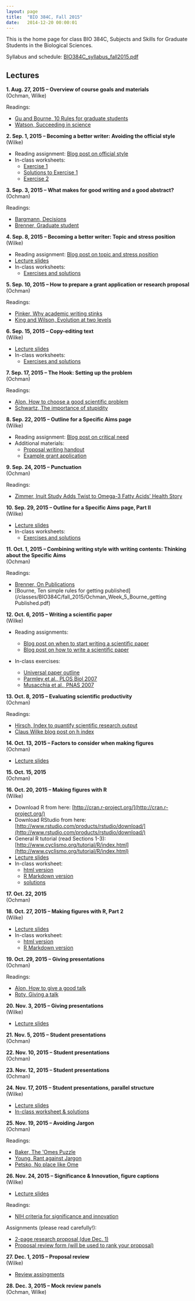 ```yaml
---
layout: page
title:  "BIO 384C, Fall 2015"
date:   2014-12-20 00:00:01
---
```

This is the home page for class BIO 384C, Subjects and Skills for Graduate Students in the Biological Sciences.

Syllabus and schedule: [BIO384C_syllabus_fall2015.pdf](/classes/BIO384C/fall_2015/BIO384C_syllabus_fall2015.pdf)

## Lectures
**1. Aug. 27, 2015 – Overview of course goals and materials**  
(Ochman, Wilke)

Readings:

  - [Gu and Bourne, 10 Rules for graduate students](/classes/BIO384C/fall_2015/Ochman_Week1_Gu_Bourne_rules_for_grad_students.pdf)
  - [Watson, Succeeding in science](/classes/BIO384C/fall_2015/Ochman_Week1_Watson_Rules_of_thumb.pdf)

**2. Sep. 1, 2015 – Becoming a better writer: Avoiding the official style**  
(Wilke)

* Reading assignment: [Blog post on official style](http://serialmentor.com/blog/2015/8/26/avoiding-the-official-style/)
* In-class worksheets:
    - [Exercise 1](/classes/BIO384C/fall_2015/class02_Ex1_official_style.pdf)
    - [Solutions to Exercise 1](/classes/BIO384C/fall_2015/class02_Ex1_official_style_solutions.pdf)
    - [Exercise 2](/classes/BIO384C/fall_2015/class02_Ex2_sentence_length.pdf)

**3. Sep. 3, 2015 – What makes for good writing and a good abstract?**  
(Ochman)

Readings:

  - [Bargmann, Decisions](/classes/BIO384C/fall_2015/Ochman_Week2_Bargmann_decisions.pdf)
  - [Brenner, Graduate student](/classes/BIO384C/fall_2015/Ochman_Week2_grad_student.pdf)
    
**4. Sep. 8, 2015 –  Becoming a better writer: Topic and stress position**  
(Wilke)

* Reading assignment: [Blog post on topic and stress position](http://serialmentor.com/blog/2013/9/26/writing-paragraphs-that-make-sensethe-topic-and-the-stress-position/)
* [Lecture slides](/classes/BIO384C/fall_2015/class04.pdf)
* In-class worksheets:
    - [Exercises and solutions](/classes/BIO384C/fall_2015/class04_Ex_topic_and_stress.pdf)

**5. Sep. 10, 2015 – How to prepare a grant application or research proposal**  
(Ochman)

Readings:

  - [Pinker, Why academic writing stinks](/classes/BIO384C/fall_2015/Ochman_Week3_PinkerBooklet.pdf)
  - [King and Wilson, Evolution at two levels](/classes/BIO384C/fall_2015/Ochman_Week3_KingWilson_1975.pdf)

**6. Sep. 15, 2015 – Copy-editing text**  
(Wilke)

* [Lecture slides](/classes/BIO384C/fall_2015/class06.pdf)
* In-class worksheets:
    - [Exercises and solutions](/classes/BIO384C/fall_2015/class06_Ex_copy_editing.pdf)

**7. Sep. 17, 2015 – The Hook: Setting up the problem**  
(Ochman)

Readings:

  - [Alon, How to choose a good scientific problem](/classes/BIO384C/fall_2015/Ochman_Week4_HowToChooseGoodProblem.pdf)
  - [Schwartz, The importance of stupidity](/classes/BIO384C/fall_2015/Ochman_Week4_ImportanceofStupidity.pdf)

**8. Sep. 22, 2015 – Outline for a Specific Aims page**  
(Wilke)

* Reading assignment: [Blog post on critical need](http://serialmentor.com/blog/2013/10/17/the-critical-need-in-a-grant-application/)
* Additional materials:
    - [Proposal writing handout](/classes/BIO384C/fall_2015/class08_ProposalWritingCheatSheet.pdf)
    - [Example grant application](/classes/BIO384C/fall_2015/class08_NIH_R01_example.pdf)

**9. Sep. 24, 2015 – Punctuation**  
(Ochman)

Readings:

  - [Zimmer, Inuit Study Adds Twist to Omega-3 Fatty Acids’ Health Story](http://www.nytimes.com/2015/09/22/science/inuit-study-adds-twist-to-omega-3-fatty-acids-health-story.html)


**10. Sep. 29, 2015 – Outline for a Specific Aims page, Part II**  
(Wilke)

* [Lecture slides](/classes/BIO384C/fall_2015/class10.pdf)
* In-class worksheets:
    - [Exercises and solutions](/classes/BIO384C/fall_2015/class10_Ex_faulty_connections.pdf)


**11. Oct. 1, 2015 – Combining writing style with writing contents: Thinking about the Specific Aims**  
(Ochman)

Readings:

  - [Brenner, On Publications](/classes/BIO384C/fall_2015/Ochman_Week_5_Brenner_OnPublications.pdf)
  - [Bourne, Ten simple rules for getting published](/classes/BIO384C/fall_2015/Ochman_Week_5_Bourne_getting Published.pdf)


**12. Oct. 6, 2015 – Writing a scientific paper**  
(Wilke)

* Reading assignments:
    - [Blog post on when to start writing a scientific paper](http://serialmentor.com/blog/2013/8/26/when-should-you-stop-doing-science-and-start-writing-a-paper/)
    - [Blog post on how to write a scientific paper](http://serialmentor.com/blog/2013/8/29/writing-a-scientific-paper-in-four-easy-steps/)

* In-class exercises:
    - [Universal paper outline](/classes/BIO384C/fall_2015/class12_UniversalPaperOutline.pdf)
    - [Parmley et al., PLOS Biol 2007](/classes/BIO384C/fall_2015/class12_PLoSBiol_Parmley.pdf)
    - [Musacchia et al., PNAS 2007](/classes/BIO384C/fall_2015/class12_PNAS-2007-Musachia.pdf)

**13. Oct. 8, 2015 – Evaluating scientific productivity**  
(Ochman)

Readings:

- [Hirsch, Index to quantify scientific research output](/classes/BIO384C/fall_2015/Ochman_Week6_Hirsch_PNAS.pdf)
- [Claus Wilke blog post on h index](http://serialmentor.com/blog/2014/12/8/relationship-between-h-index-and-total-citations-count/)

**14. Oct. 13, 2015 – Factors to consider when making figures**  
(Ochman)

* [Lecture slides](/classes/BIO384C/fall_2015/Ochman_MakingFigures_10_13.pptx)

**15. Oct. 15, 2015**  
(Ochman)

**16. Oct. 20, 2015 – Making figures with R**  
(Wilke)

* Download R from here: [http://cran.r-project.org/](http://cran.r-project.org/)
* Download RStudio from here: [http://www.rstudio.com/products/rstudio/download/](http://www.rstudio.com/products/rstudio/download/)
* General R tutorial (read Sections 1-3): [http://www.cyclismo.org/tutorial/R/index.html](http://www.cyclismo.org/tutorial/R/index.html)
* [Lecture slides](/classes/BIO384C/fall_2015/class16.pdf)
* In-class worksheet:
    - [html version](/classes/BIO384C/fall_2015/class16_worksheet.html)
    - [R Markdown version](/classes/BIO384C/fall_2015/class16_worksheet.Rmd)
    - [solutions](/classes/BIO384C/fall_2015/class16_worksheet_solutions.html)

**17. Oct. 22, 2015**  
(Ochman)

**18. Oct. 27, 2015 – Making figures with R, Part 2**  
(Wilke)

* [Lecture slides](/classes/BIO384C/fall_2015/class18.pdf)
* In-class worksheet:
    - [html version](/classes/BIO384C/fall_2015/class18_worksheet.html)
    - [R Markdown version](/classes/BIO384C/fall_2015/class18_worksheet.Rmd)

**19. Oct. 29, 2015 – Giving presentations**  
(Ochman)

Readings:

  - [Alon, How to give a good talk](/classes/BIO384C/fall_2015/Ochman_Week9_Alon_How_to_give_a_talk.pdf)
  - [Roty, Giving a talk](/classes/BIO384C/fall_2015/Ochman_Week9_Roth_Giving_a_talk.pdf )

**20. Nov. 3, 2015 – Giving presentations**  
(Wilke)

* [Lecture slides](/classes/BIO384C/fall_2015/class20_effective_presentations.pdf)

**21. Nov. 5, 2015 – Student presentations**  
(Ochman)

**22. Nov. 10, 2015 – Student presentations**  
(Ochman)

**23. Nov. 12, 2015 – Student presentations**  
(Ochman)

**24. Nov. 17, 2015 – Student presentations, parallel structure**  
(Wilke)

* [Lecture slides](/classes/BIO384C/fall_2015/class24.pdf)
* [In-class worksheet & solutions](/classes/BIO384C/fall_2015/class24_Ex_parallel_structure.pdf)

**25. Nov. 19, 2015 – Avoiding Jargon**  
(Ochman)

Readings:

  - [Baker, The 'Omes Puzzle](/classes/BIO384C/fall_2015/Nov19_Reading_Nature_Omes_2013.pdf)
  - [Young, Rant against Jargon](/classes/BIO384C/fall_2015/Nov19_Reading_Young_2006.pdf)
  - [Petsko, No place like Ome](/classes/BIO384C/fall_2015/Nov19_Reading_Pesko_2002.pdf)
  
**26. Nov. 24, 2015 – Significance & Innovation, figure captions**  
(Wilke)

* [Lecture slides](/classes/BIO384C/fall_2015/class26.pdf)

Readings:

* [NIH criteria for significance and innovation](/classes/BIO384C/fall_2015/class26_significance_and_innovation.pdf)

Assignments (please read carefully!):

* [2-page research proposal (due Dec. 1)](/classes/BIO384C/fall_2015/proposal_assignment.pdf)
* [Proposal review form (will be used to rank your proposal)](/classes/BIO384C/fall_2015/proposal_review_form.docx)

**27. Dec. 1, 2015 – Proposal review**  
(Wilke)

* [Review assingments](/classes/BIO384C/fall_2015/ReviewAssignments.pdf)

**28. Dec. 3, 2015 – Mock review panels**  
(Ochman, Wilke)
